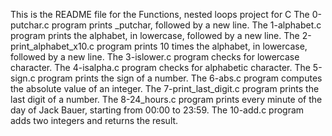 This is the README file for the Functions, nested loops project for C
The 0-putchar.c program prints _putchar, followed by a new line.
The 1-alphabet.c program prints  the alphabet, in lowercase, followed by a new line.
The 2-print_alphabet_x10.c program prints 10 times the alphabet, in lowercase, followed by a new line.
The 3-islower.c program checks for lowercase character.
The 4-isalpha.c program checks for alphabetic character.
The 5-sign.c program  prints the sign of a number.
The 6-abs.c program computes the absolute value of an integer.
The 7-print_last_digit.c program prints the last digit of a number.
The 8-24_hours.c program prints every minute of the day of Jack Bauer, starting from 00:00 to 23:59.
The 10-add.c program adds two integers and returns the result.
